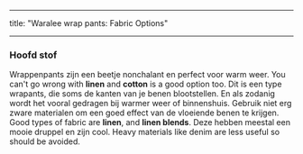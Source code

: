 - - -
title: "Waralee wrap pants: Fabric Options"
- - -

### Hoofd stof

Wrappenpants zijn een beetje nonchalant en perfect voor warm weer. You can't go wrong with **linen** and **cotton** is a good option too. Dit is een type wrapants, die soms de kanten van je benen blootstellen. En als zodanig wordt het vooral gedragen bij warmer weer of binnenshuis. Gebruik niet erg zware materialen om een goed effect van de vloeiende benen te krijgen. Good types of fabric are **linen**, and **linen blends**. Deze hebben meestal een mooie druppel en zijn cool. Heavy materials like denim are less useful so should be avoided.
